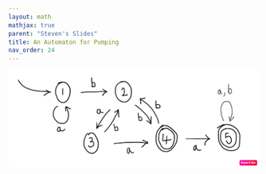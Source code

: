 ```yaml
---
layout: math
mathjax: true
parent: "Steven's Slides"
title: An Automaton for Pumping
nav_order: 24
---
```


<img src="../assets/automata/pumping-intro.png">